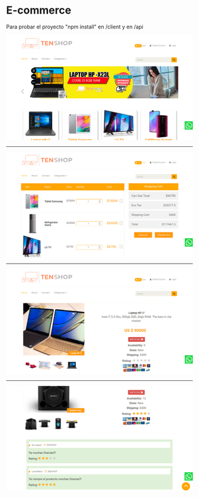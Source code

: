 # E-commerce

Para probar el proyecto "npm install" en /client y en /api


<div style="text-align:center"><img src="./images/home.png" alt="imagen"/></div>
<hr>
<div style="text-align:center"><img src="./images/cart.png" alt="imagen"/></div>
<hr>
<div style="text-align:center"><img src="./images/product.png" alt="imagen"/></div>
<hr>
<div style="text-align:center"><img src="./images/reviews.png" alt="imagen"/></div>


